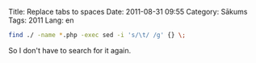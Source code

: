 Title: Replace tabs to spaces
Date: 2011-08-31 09:55
Category: Sākums
Tags: 2011
Lang: en

```bash
find ./ -name *.php -exec sed -i 's/\t/ /g' {} \;
```

So I don't have to search for it again.
